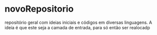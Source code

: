 # novoRepositorio
repositório geral com ideias iniciais e códigos em diversas linguagens. A ideia é que este seja a camada de entrada, para só então ser realocadp 
